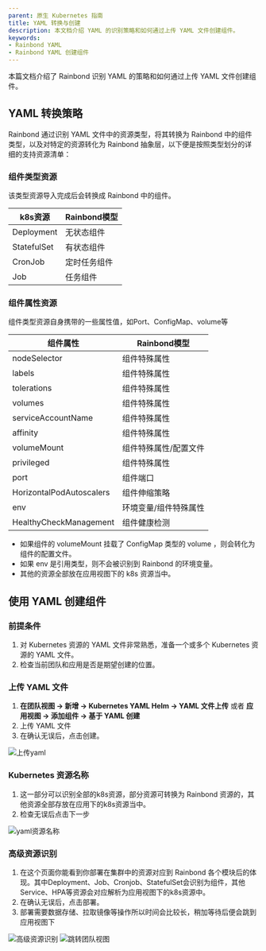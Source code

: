 ```yaml
---
parent: 原生 Kubernetes 指南
title: YAML 转换与创建
description: 本文档介绍 YAML 的识别策略和如何通过上传 YAML 文件创建组件。
keywords:
- Rainbond YAML
- Rainbond YAML 创建组件
---
```


本篇文档介绍了 Rainbond 识别 YAML 的策略和如何通过上传 YAML 文件创建组件。

## YAML 转换策略

Rainbond 通过识别 YAML 文件中的资源类型，将其转换为 Rainbond 中的组件类型，以及对特定的资源转化为 Rainbond 抽象层，以下便是按照类型划分的详细的支持资源清单：   

### 组件类型资源

该类型资源导入完成后会转换成 Rainbond 中的组件。

| k8s资源                      | Rainbond模型                |
| ------------------------- | ------------------------------|
| Deployment     | 无状态组件             |
| StatefulSet    | 有状态组件             |
| CronJob        | 定时任务组件            |
| Job            | 任务组件               |

### 组件属性资源

组件类型资源自身携带的一些属性值，如Port、ConfigMap、volume等

| 组件属性                      | Rainbond模型                |
| ------------------------- | ------------------------------|
| nodeSelector              | 组件特殊属性 |
| labels                    | 组件特殊属性 |
| tolerations               | 组件特殊属性 |
| volumes                   | 组件特殊属性 |
| serviceAccountName        | 组件特殊属性 |
| affinity                  | 组件特殊属性 |
| volumeMount               | 组件特殊属性/配置文件 |
| privileged                | 组件特殊属性 |
| port                      | 组件端口    |    
| HorizontalPodAutoscalers  | 组件伸缩策略 |
| env                       | 环境变量/组件特殊属性   |
| HealthyCheckManagement    | 组件健康检测 |

* 如果组件的 volumeMount 挂载了 ConfigMap 类型的 volume ，则会转化为组件的配置文件。
* 如果 env 是引用类型，则不会被识别到 Rainbond 的环境变量。  
* 其他的资源全部放在应用视图下的 k8s 资源当中。

## 使用 YAML 创建组件

### 前提条件

1. 对 Kubernetes 资源的 YAML 文件非常熟悉，准备一个或多个 Kubernetes 资源的 YAML 文件。  
2. 检查当前团队和应用是否是期望创建的位置。


### 上传 YAML 文件

1. **在团队视图 -> 新增 -> Kubernetes YAML Helm -> YAML 文件上传** 或者 **应用视图 -> 添加组件 -> 基于 YAML 创建**
2. 上传 YAML 文件
3. 在确认无误后，点击创建。

<img src="https://grstatic.oss-cn-shanghai.aliyuncs.com/docs/5.8/docs/use-manual/component-create/package-support/yaml_push.jpg" title="上传yaml"/>

### Kubernetes 资源名称

1. 这一部分可以识别全部的k8s资源，部分资源可转换为 Rainbond 资源的，其他资源全部存放在应用下的k8s资源当中。
2. 检查无误后点击下一步

<img src="https://grstatic.oss-cn-shanghai.aliyuncs.com/docs/5.8/docs/use-manual/component-create/package-support/yaml_resource_name.jpg" title="yaml资源名称"/>

### 高级资源识别

1. 在这个页面你能看到你部署在集群中的资源对应到 Rainbond 各个模块后的体现。其中Deployment、Job、Cronjob、StatefulSet会识别为组件，其他Service、HPA等资源会对应解析为应用视图下的k8s资源中。
2. 在确认无误后，点击部署。
3. 部署需要数据存储、拉取镜像等操作所以时间会比较长，稍加等待后便会跳到应用视图下

<img src="https://grstatic.oss-cn-shanghai.aliyuncs.com/docs/5.8/docs/use-manual/component-create/package-support/advanced_resources.jpg" title="高级资源识别"/>
<img src="https://grstatic.oss-cn-shanghai.aliyuncs.com/docs/5.8/docs/use-manual/component-create/package-support/team.jpg" title="跳转团队视图"/>
